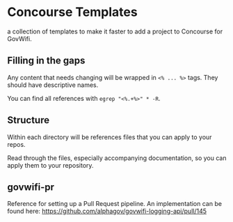 # Concourse Templates

a collection of templates to make it faster to add a project to Concourse for GovWifi.

## Filling in the gaps

Any content that needs changing will be wrapped in `<% ... %>` tags. They should have descriptive names.

You can find all references with `egrep "<%.+%>" * -R`.

## Structure

Within each directory will be references files that you can apply to your repos.

Read through the files, especially accompanying documentation, so you can apply them to your repository.

## govwifi-pr

Reference for setting up a Pull Request pipeline.
An implementation can be found here: https://github.com/alphagov/govwifi-logging-api/pull/145
